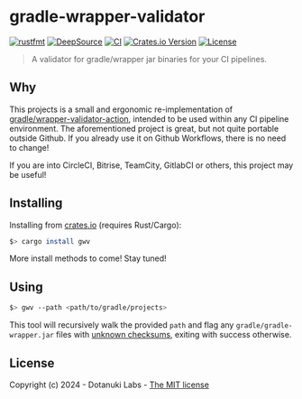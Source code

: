 # gradle-wrapper-validator

[![rustfmt](https://img.shields.io/badge/code%20style-%E2%9D%A4-FF4081.svg)](https://rust-lang.github.io/rustfmt)
[![DeepSource](https://app.deepsource.com/gh/dotanuki-labs/gradle-wrapper-validator.svg/?label=active+issues&show_trend=false&token=RkvGszk0c0X5b_NOtG5k501L)](https://app.deepsource.com/gh/dotanuki-labs/gradle-wrapper-validator/)
[![CI](https://github.com/dotanuki-labs/gradle-wrapper-validator/actions/workflows/ci.yml/badge.svg?branch=main)](https://github.com/dotanuki-labs/gradle-wrapper-validator/actions/workflows/ci.yml)
[![Crates.io Version](https://img.shields.io/crates/v/gwv)](https://crates.io/crates/gwv)
[![License](https://img.shields.io/github/license/dotanuki-labs/norris)](https://choosealicense.com/licenses/mit)

> A validator for gradle/wrapper jar binaries for your CI pipelines.

## Why

This projects is a small and ergonomic re-implementation of
[gradle/wrapper-validator-action](https://github.com/gradle/wrapper-validation-action),
intended to be used within any CI pipeline environment. The aforementioned
project is great, but not quite portable outside Github. If you already use
it on Github Workflows, there is no need to change!

If you are into CircleCI, Bitrise, TeamCity, GitlabCI or others, this project
may be useful!

## Installing

Installing from [crates.io](https://crates.io) (requires Rust/Cargo):

```bash
$> cargo install gwv
```

More install methods to come! Stay tuned!

## Using

```bash
$> gwv --path <path/to/gradle/projects>
```

This tool will recursively walk the provided `path` and flag any `gradle/gradle-wrapper.jar`
files with
[unknown checksums](https://services.gradle.org/versions/all),
exiting with success otherwise.

## License

Copyright (c) 2024 - Dotanuki Labs - [The MIT license](https://choosealicense.com/licenses/mit)

